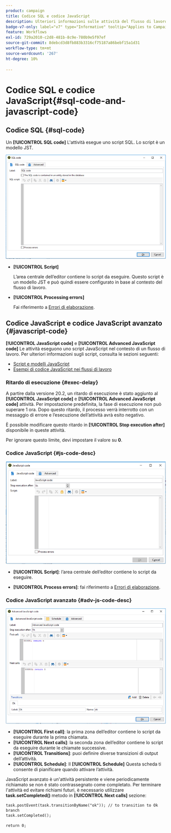 ```yaml
---
product: campaign
title: Codice SQL e codice JavaScript
description: Ulteriori informazioni sulle attività del flusso di lavoro relative ai codici SQL e JavaScript
badge-v7-only: label="v7" type="Informative" tooltip="Applies to Campaign Classic v7 only"
feature: Workflows
exl-id: 729a2010-c2d8-481b-8c9e-780b9e5f97ef
source-git-commit: 8debcd3d8fb883b3316cf75187a86bebf15a1d31
workflow-type: tm+mt
source-wordcount: '267'
ht-degree: 10%

---
```


# Codice SQL e codice JavaScript{#sql-code-and-javascript-code}



## Codice SQL {#sql-code}

Un **[!UICONTROL SQL code]** L&#39;attività esegue uno script SQL. Lo script è un modello JST.

![](assets/sql_code.png)

* **[!UICONTROL Script]**

   L’area centrale dell’editor contiene lo script da eseguire. Questo script è un modello JST e può quindi essere configurato in base al contesto del flusso di lavoro.

* **[!UICONTROL Processing errors]**

   Fai riferimento a [Errori di elaborazione](monitoring-workflow-execution.md#processing-errors).

## Codice JavaScript e codice JavaScript avanzato {#javascript-code}

**[!UICONTROL JavaScript code]** e **[!UICONTROL Advanced JavaScript code]** Le attività eseguono uno script JavaScript nel contesto di un flusso di lavoro. Per ulteriori informazioni sugli script, consulta le sezioni seguenti:

* [Script e modelli JavaScript](javascript-scripts-and-templates.md)
* [Esempi di codice JavaScript nei flussi di lavoro](javascript-in-workflows.md)

### Ritardo di esecuzione {#exec-delay}

A partire dalla versione 20.2, un ritardo di esecuzione è stato aggiunto al **[!UICONTROL JavaScript code]** e **[!UICONTROL Advanced JavaScript code]** attività. Per impostazione predefinita, la fase di esecuzione non può superare 1 ora. Dopo questo ritardo, il processo verrà interrotto con un messaggio di errore e l’esecuzione dell’attività avrà esito negativo.

È possibile modificare questo ritardo in **[!UICONTROL Stop execution after]** disponibile in queste attività.

Per ignorare questo limite, devi impostare il valore su **0**.

### Codice JavaScript {#js-code-desc}

![](assets/javascript_code.png)

* **[!UICONTROL Script]**: l’area centrale dell’editor contiene lo script da eseguire.

* **[!UICONTROL Process errors]**: fai riferimento a [Errori di elaborazione](monitoring-workflow-execution.md#processing-errors).

### Codice JavaScript avanzato {#adv-js-code-desc}

![](assets/advanced_javascript_code.png)

* **[!UICONTROL First call]**: la prima zona dell’editor contiene lo script da eseguire durante la prima chiamata.
* **[!UICONTROL Next calls]**: la seconda zona dell’editor contiene lo script da eseguire durante le chiamate successive.
* **[!UICONTROL Transitions]**: puoi definire diverse transizioni di output dell’attività.
* **[!UICONTROL Schedule]**: Il **[!UICONTROL Schedule]** Questa scheda ti consente di pianificare quando attivare l’attività.

JavaScript avanzato è un&#39;attività persistente e viene periodicamente richiamato se non è stato contrassegnato come completato. Per terminare l&#39;attività ed evitare richiami futuri, è necessario utilizzare **task.setCompleted()** metodo in **[!UICONTROL Next calls]** sezione:

```
task.postEvent(task.transitionByName("ok")); // to transition to Ok branch
task.setCompleted();

return 0;
```
